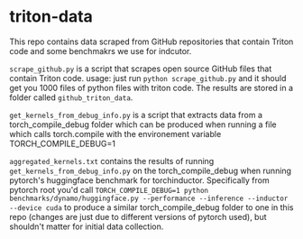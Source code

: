 # triton-data

This repo contains data scraped from GitHub repositories that contain Triton code and some benchmakrs we use for indcutor.

`scrape_github.py` is a script that scrapes open source GitHub files that contain Triton code.
usage: just run `python scrape_github.py` and it should get you 1000 files of python files with triton code.
The results are stored in a folder called `github_triton_data`.

`get_kernels_from_debug_info.py` is a script that extracts data from a torch_compile_debug folder which can 
be produced when running a file which calls torch.compile with the environement variable TORCH_COMPILE_DEBUG=1

`aggregated_kernels.txt` contains the results of running `get_kernels_from_debug_info.py` on the torch_compile_debug when running pytorch's huggingface benchmark for torchinductor. Specifically from pytorch root you'd call `TORCH_COMPILE_DEBUG=1 python benchmarks/dynamo/huggingface.py --performance --inference --inductor --device cuda` to produce a similar torch_compile_debug folder to one in this repo (changes are just due to different versions of pytorch used), but shouldn't matter for initial data collection.


